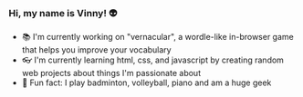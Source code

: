 ### Hi, my name is Vinny! 👽
- 📚 I'm currently working on "vernacular", a wordle-like in-browser game that helps you improve your vocabulary
- 👓 I'm currently learning html, css, and javascript by creating random web projects about things I'm passionate about
- 🏸 Fun fact: I play badminton, volleyball, piano and am a huge geek
<!--
**vinnyh125/vinnyh125** is a ✨ _special_ ✨ repository because its `README.md` (this file) appears on your GitHub profile.

Here are some ideas to get you started:

- 🔭 I’m currently working on ...
- 🌱 I’m currently learning ...
- 👯 I’m looking to collaborate on ...
- 🤔 I’m looking for help with ...
- 💬 Ask me about ...
- 📫 How to reach me: ...
- 😄 Pronouns: ...
- ⚡ Fun fact: ...
-->
